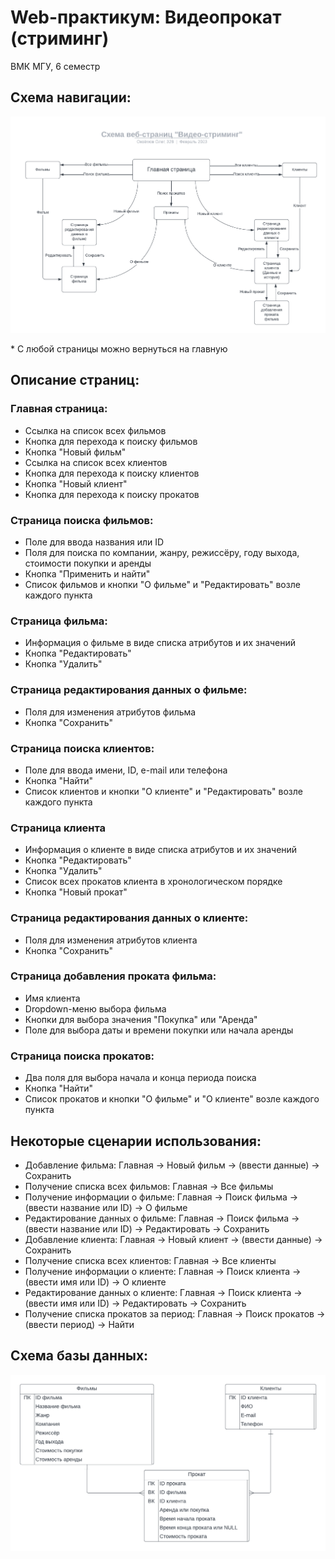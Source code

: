 
# Web-практикум: Видеопрокат (стриминг)

ВМК МГУ, 6 семестр

## Схема навигации:

![img](docs/navigation_layout.png)

\* С любой страницы можно вернуться на главную

## Описание страниц:
### Главная страница:
- Ссылка на список всех фильмов
- Кнопка для перехода к поиску фильмов
- Кнопка "Новый фильм"
- Ссылка на список всех клиентов
- Кнопка для перехода к поиску клиентов
- Кнопка "Новый клиент"
- Кнопка для перехода к поиску прокатов
### Страница поиска фильмов:
- Поле для ввода названия или ID
- Поля для поиска по компании, жанру, режиссёру, году выхода, стоимости покупки и аренды
- Кнопка "Применить и найти"
- Список фильмов и кнопки "О фильме" и "Редактировать" возле каждого пункта
### Страница фильма:
- Информация о фильме в виде списка атрибутов и их значений
- Кнопка "Редактировать"
- Кнопка "Удалить"
### Страница редактирования данных о фильме:
- Поля для изменения атрибутов фильма
- Кнопка "Сохранить"
### Страница поиска клиентов:
- Поле для ввода имени, ID, e-mail или телефона
- Кнопка "Найти"
- Список клиентов и кнопки "О клиенте" и "Редактировать" возле каждого пункта
### Страница клиента
- Информация о клиенте в виде списка атрибутов и их значений
- Кнопка "Редактировать"
- Кнопка "Удалить"
- Список всех прокатов клиента в хронологическом порядке
- Кнопка "Новый прокат"
### Страница редактирования данных о клиенте:
- Поля для изменения атрибутов клиента
- Кнопка "Сохранить"
### Страница добавления проката фильма:
- Имя клиента
- Dropdown-меню выбора фильма
- Кнопки для выбора значения "Покупка" или "Аренда"
- Поле для выбора даты и времени покупки или начала аренды
### Страница поиска прокатов:
- Два поля для выбора начала и конца периода поиска
- Кнопка "Найти"
- Список прокатов и кнопки "О фильме" и "О клиенте" возле каждого пункта

## Некоторые сценарии использования:
- Добавление фильма: Главная → Новый фильм → (ввести данные) → Сохранить
- Получение списка всех фильмов: Главная → Все фильмы
- Получение информации о фильме: Главная → Поиск фильма → (ввести название или ID) → О фильме
- Редактирование данных о фильме: Главная → Поиск фильма → (ввести название или ID) → Редактировать → Сохранить
- Добавление клиента: Главная → Новый клиент → (ввести данные) → Сохранить
- Получение списка всех клиентов: Главная → Все клиенты
- Получение информации о клиенте: Главная → Поиск клиента → (ввести имя или ID) → О клиенте
- Редактирование данных о клиенте: Главная → Поиск клиента → (ввести имя или ID) → Редактировать → Сохранить
- Получение списка прокатов за период: Главная → Поиск прокатов → (ввести период) → Найти

## Схема базы данных:

![img](docs/db_layout.png)
